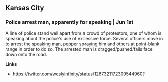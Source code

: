 ## Kansas City

### Police arrest man, apparently for speaking | Jun 1st

A line of police stand well apart from a crowd of protestors, one of whom is speaking about the police's use of excessive force. Several officers move in to arrest the speaking man, pepper spraying him and others at point-blank range in order to do so. The arrested man is dragged/pushed/falls face down onto the road.

**Links**

* https://twitter.com/weslyinfinity/status/1267321172309544960?
